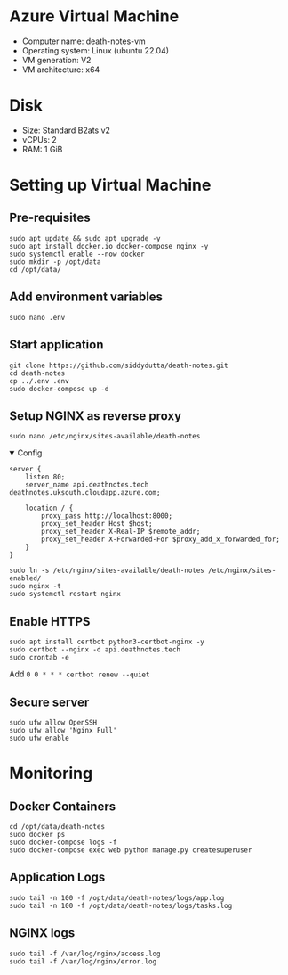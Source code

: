 # Azure Virtual Machine
* Computer name: death-notes-vm
* Operating system: Linux (ubuntu 22.04)
* VM generation: V2
* VM architecture: x64

# Disk
* Size: Standard B2ats v2
* vCPUs: 2
* RAM: 1 GiB


# Setting up Virtual Machine
## Pre-requisites
```
sudo apt update && sudo apt upgrade -y
sudo apt install docker.io docker-compose nginx -y
sudo systemctl enable --now docker
sudo mkdir -p /opt/data
cd /opt/data/
```

## Add environment variables
```
sudo nano .env
```

## Start application
```
git clone https://github.com/siddydutta/death-notes.git
cd death-notes
cp ../.env .env
sudo docker-compose up -d
```

## Setup NGINX as reverse proxy
```
sudo nano /etc/nginx/sites-available/death-notes
```
<details open>
  <summary>Config</summary>

    server {
        listen 80;
        server_name api.deathnotes.tech deathnotes.uksouth.cloudapp.azure.com;

        location / {
            proxy_pass http://localhost:8000;
            proxy_set_header Host $host;
            proxy_set_header X-Real-IP $remote_addr;
            proxy_set_header X-Forwarded-For $proxy_add_x_forwarded_for;
        }
    }
</details>

```
sudo ln -s /etc/nginx/sites-available/death-notes /etc/nginx/sites-enabled/
sudo nginx -t
sudo systemctl restart nginx
```

## Enable HTTPS
```
sudo apt install certbot python3-certbot-nginx -y
sudo certbot --nginx -d api.deathnotes.tech
sudo crontab -e
```
Add `0 0 * * * certbot renew --quiet`

## Secure server
```
sudo ufw allow OpenSSH
sudo ufw allow 'Nginx Full'
sudo ufw enable
```


# Monitoring
## Docker Containers
```
cd /opt/data/death-notes
sudo docker ps
sudo docker-compose logs -f
sudo docker-compose exec web python manage.py createsuperuser
```

## Application Logs
```
sudo tail -n 100 -f /opt/data/death-notes/logs/app.log
sudo tail -n 100 -f /opt/data/death-notes/logs/tasks.log
```

## NGINX logs
```
sudo tail -f /var/log/nginx/access.log
sudo tail -f /var/log/nginx/error.log
```
